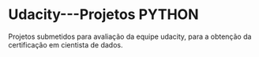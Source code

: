 # Udacity---Projetos PYTHON
Projetos submetidos para avaliação da equipe udacity, para a obtenção da certificação em cientista de dados.
